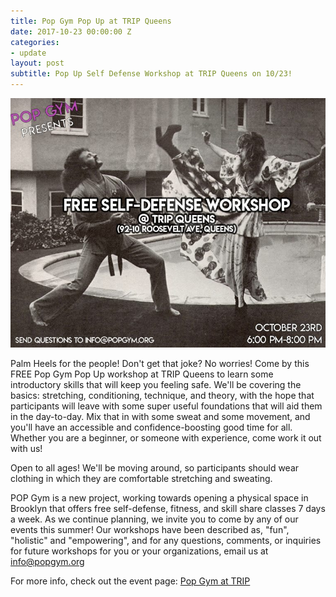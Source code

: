 ```yaml
---
title: Pop Gym Pop Up at TRIP Queens
date: 2017-10-23 00:00:00 Z
categories:
- update
layout: post
subtitle: Pop Up Self Defense Workshop at TRIP Queens on 10/23!
---
```


![Pop Gym at TRIP](/assets/trip.jpg)

Palm Heels for the people! Don't get that joke? No worries! Come by this FREE Pop Gym Pop Up workshop at TRIP Queens to learn some introductory skills that will keep you feeling safe. We'll be covering the basics: stretching, conditioning, technique, and theory, with the hope that participants will leave with some super useful foundations that will aid them in the day-to-day. Mix that in with some sweat and some movement, and you'll have an accessible and confidence-boosting good time for all. Whether you are a beginner, or someone with experience, come work it out with us!

Open to all ages! We'll be moving around, so participants should wear clothing in which they are comfortable stretching and sweating.

POP Gym is a new project, working towards opening a physical space in Brooklyn that offers free self-defense, fitness, and skill share classes 7 days a week. As we continue planning, we invite you to come by any of our events this summer! Our workshops have been described as, "fun", "holistic" and "empowering", and for any questions, comments, or inquiries for future workshops for you or your organizations, email us at info@popgym.org


For more info, check out the event page: [Pop Gym at TRIP](https://www.facebook.com/events/1437790489607977/)
